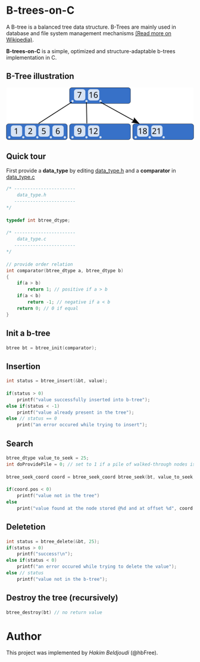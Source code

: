 # B-trees-on-C

A B-tree is a balanced tree data structure. B-Trees are mainly used in database and file system management mechanisms [(Read more on Wikipedia)](https://en.wikipedia.org/wiki/B-tree).

**B-trees-on-C** is a simple, optimized and structure-adaptable b-trees​ implementation in C.

## B-Tree illustration
![b-trees exemple illustrations](./.github/btrees.svg)

## Quick tour
First provide a **data_type** by editing [data_type.h](./data_type.h) and a **comparator** in [data_type.c](./data_type.c)

```C
/* -----------------------
    data_type.h
   -----------------------
*/

typedef int btree_dtype;

/* -----------------------
    data_type.c
   -----------------------
*/

// provide order relation
int comparator(btree_dtype a, btree_dtype b)
{
    if(a > b)
        return 1; // positive if a > b
    if(a < b)
        return -1; // negative if a < b
    return 0; // 0 if equal
}
```

## Init a b-tree
```C
btree bt = btree_init(comparator); 
```

## Insertion

```C 
int status = btree_insert(&bt, value);

if(status > 0)
    printf("value successfully inserted into b-tree");
else if(status < -1)
    printf("value already present in the tree");
else // status == 0
    print("an error occured while trying to insert");
```

## Search

```C
btree_dtype value_to_seek = 25;
int doProvidePile = 0; // set to 1 if a pile of walked-through nodes is wanted

btree_seek_coord coord = btree_seek_coord btree_seek(bt, value_to_seek, doProvidePile, NULL);

if(coord.pos < 0)
    printf("value not in the tree")
else
    print("value found at the node stored @%d and at offset %d", coord.node, coord.pos);
```

## Deletetion

```C
int status = btree_delete(&bt, 25);
if(status > 0)
    printf("success!\n");
else if(status < 0)
    printf("an error occured while trying to delete the value");
else // status
    printf("value not in the b-tree");
```

## Destroy the tree (recursively)

```C
btree_destroy(bt) // no return value
```

# Author

This project was implemented by *Hakim Beldjoudi* (@hbFree).